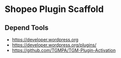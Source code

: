 # Shopeo Plugin Scaffold


## Depend Tools

- https://developer.wordpress.org
- https://developer.wordpress.org/plugins/
- https://github.com/TGMPA/TGM-Plugin-Activation
